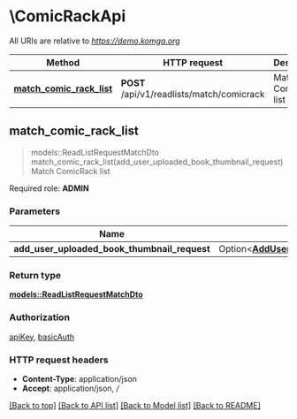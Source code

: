 # \ComicRackApi

All URIs are relative to *https://demo.komga.org*

Method | HTTP request | Description
------------- | ------------- | -------------
[**match_comic_rack_list**](ComicRackApi.md#match_comic_rack_list) | **POST** /api/v1/readlists/match/comicrack | Match ComicRack list



## match_comic_rack_list

> models::ReadListRequestMatchDto match_comic_rack_list(add_user_uploaded_book_thumbnail_request)
Match ComicRack list

Required role: **ADMIN**

### Parameters


Name | Type | Description  | Required | Notes
------------- | ------------- | ------------- | ------------- | -------------
**add_user_uploaded_book_thumbnail_request** | Option<[**AddUserUploadedBookThumbnailRequest**](AddUserUploadedBookThumbnailRequest.md)> |  |  |

### Return type

[**models::ReadListRequestMatchDto**](ReadListRequestMatchDto.md)

### Authorization

[apiKey](../README.md#apiKey), [basicAuth](../README.md#basicAuth)

### HTTP request headers

- **Content-Type**: application/json
- **Accept**: application/json, */*

[[Back to top]](#) [[Back to API list]](../README.md#documentation-for-api-endpoints) [[Back to Model list]](../README.md#documentation-for-models) [[Back to README]](../README.md)

